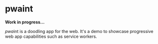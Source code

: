 # pwaint

**Work in progress...**

*pwa*int is a doodling app for the web. It's a demo to showcase progressive web app capabilities such as service workers.

